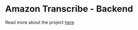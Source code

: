 # Amazon Transcribe - Backend

Read more about the project [here](https://medium.com/@jannden/a56c14b87db2).